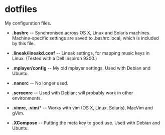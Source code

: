 dotfiles
========

My configuration files.

* **.bashrc** -- Synchronised across OS X, Linux and Solaris machines.
  Machine-specific settings are saved to .bashrc.local, which is included by
  this file.

* **.lineak/lineakd.conf** -- Lineak settings, for mapping music keys in Linux.
  (Tested with a Dell Inspiron 9300.)

* **.mplayer/config** -- My old mplayer settings. Used with Debian and Ubuntu.

* **.nanorc** -- No longer used.

* **.screenrc** -- Used with Debian; will probably work in other environments.

* **.vimrc**, **.vim/*** -- Works with vim (OS X, Linux, Solaris), MacVim and gVim.

* **.XCompose** -- Putting the meta key to good use. Used with Debian and Ubuntu.

